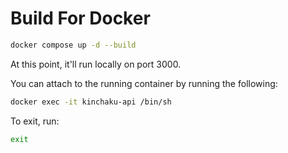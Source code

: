 # Build For Docker

```sh
docker compose up -d --build
```

At this point, it'll run locally on port 3000. 

You can attach to the running container by running the following:

```sh
docker exec -it kinchaku-api /bin/sh
```

To exit, run:

```sh
exit
```